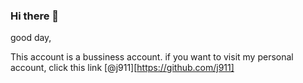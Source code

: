 ### Hi there 👋

good day,

This account is a bussiness account.
if you want to visit my personal account, click this link [@j911][https://github.com/j911]

